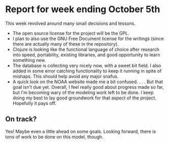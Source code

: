 # Report for week ending October 5th #
This week revolved around many small decisions and lessons.  
* The open source license for the project will be the GPL.
* I plan to also use the GNU Free Document license for the writings (since 
    there are actually many of these in the repository).
* Clojure is looking like the functional language of choice after research into
    speed, portability, existing libraries, and good opportunity to learn something
    new.
* The database is collecting very nicely now, with a sweet bit field.  I also
    added in some error catching functionality to keep it running in spite of
    mishaps.  This should help avoid any major snafus.
* A quick look on the NOAA website made me a bit confused. . . . But that goal 
    isn't due yet.
Overall, I feel really good about progress made so far, but I'm becoming wary
of the modeling work left to be done.  I keep doing my best to lay good groundwork
for that aspect of the project.  Hopefully it pays off.

## On track? ##
Yes!  Maybe even a little ahead on some goals.  Looking forward, there is tons
of work to be done on this model, though.
